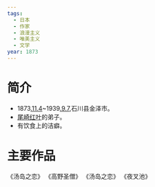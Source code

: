 ```yaml
---
tags:
  - 日本
  - 作家
  - 浪漫主义
  - 唯美主义
  - 文学
year: 1873
---
```

# 简介

- 1873[.11.4](2024-11-04.md)~1939[.9.7](2024-09-07.md),石川县金泽市。
- [尾崎红叶](尾崎红叶.md)的弟子。
- 有饮食上的洁癖。
# 主要作品

《汤岛之恋》
《高野圣僧》
《汤岛之恋》
《夜叉池》